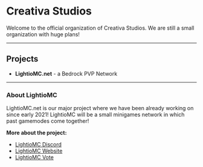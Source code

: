 # Creativa Studios
Welcome to the official organization of Creativa Studios. We are still a small organization with huge plans!

---

## Projects

- **LightioMC.net** - a Bedrock PVP Network

---

### About LightioMC

LightioMC.net is our major project where we have been already working on since early 2021! 
LightioMC will be a small minigames network in which past gamemodes come together!

**More about the project:**
- [LightioMC Discord](discord.lightiomc.net)
- [LightioMC Website](http://lightiomc.net)
- [LightioMC Vote](https://lightiomc.net/vote)
